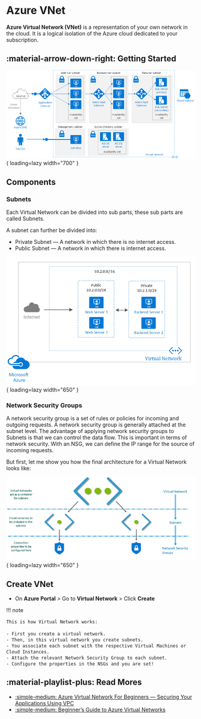 # Azure VNet

**Azure Virtual Network (VNet)** is a representation of your own network in the
cloud. It is a logical isolation of the Azure cloud dedicated to your subscription.

## :material-arrow-down-right: Getting Started

![Azure Virtual Network Architecture](./img/azure-virtual-network-architecture.png){ loading=lazy width="700" }

## Components

### Subnets

Each Virtual Network can be divided into sub parts, these sub parts are called
Subnets.

A subnet can further be divided into:

- Private Subnet — A network in which there is no internet access.
- Public Subnet — A network in which there is internet access.

![Subnet](./img/subnet.png){ loading=lazy width="650" }

### Network Security Groups

A network security group is a set of rules or policies for incoming and outgoing
requests.
A network security group is generally attached at the subnet level.
The advantage of applying network security groups to Subnets is that we can control
the data flow. This is important in terms of network security.
With an NSG, we can define the IP range for the source of incoming requests.

But first, let me show you how the final architecture for a Virtual Network
looks like:

![Network Security Groups](./img/network-security-group.png){ loading=lazy width="650" }

## Create VNet

- On **Azure Portal** > Go to **Virtual Network** > Click **Create**

!!! note

    This is how Virtual Network works:

    - First you create a virtual network.
    - Then, in this virtual network you create subnets.
    - You associate each subnet with the respective Virtual Machines or Cloud Instances.
    - Attach the relevant Network Security Group to each subnet.
    - Configure the properties in the NSGs and you are set!

## :material-playlist-plus: Read Mores

- [:simple-medium: Azure Virtual Network For Beginners — Securing Your Applications Using VPC](https://medium.com/edureka/azure-virtual-network-15ef505ba459)
- [:simple-medium: Beginner’s Guide to Azure Virtual Networks](https://medium.com/@AlexanderObregon/beginners-guide-to-azure-virtual-networks-bc965af76544)
